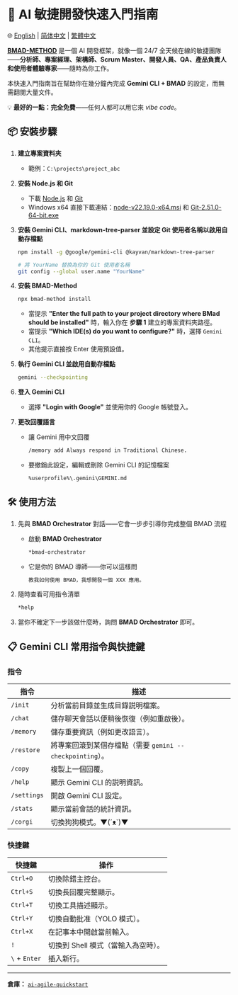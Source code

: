 # 🚀 AI 敏捷開發快速入門指南

🌐 [English](README.md) | [简体中文](README.zh-CN.md) | [繁體中文](README.zh-TW.md)

**[BMAD-METHOD](https://github.com/bmad-code-org/BMAD-METHOD)** 是一個 AI 開發框架，就像一個 24/7 全天候在線的敏捷團隊——**分析師、專案經理、架構師、Scrum Master、開發人員、QA、產品負責人和使用者體驗專家**——隨時為你工作。

本快速入門指南旨在幫助你在幾分鐘內完成 **Gemini CLI + BMAD** 的設定，而無需翻閱大量文件。

💡 **最好的一點：完全免費**——任何人都可以用它來 *vibe code*。

## 📦 安裝步驟

1. **建立專案資料夾**  
   - 範例：`C:\projects\project_abc`

2. **安裝 Node.js 和 Git**  
   - 下載 [Node.js](https://nodejs.org/) 和 [Git](https://git-scm.com/)
   - Windows x64 直接下載連結：[node-v22.19.0-x64.msi](https://nodejs.org/dist/v22.19.0/node-v22.19.0-x64.msi) 和 [Git-2.51.0-64-bit.exe](https://github.com/git-for-windows/git/releases/download/v2.51.0.windows.1/Git-2.51.0-64-bit.exe)

3. **安裝 Gemini CLI、markdown-tree-parser 並設定 Git 使用者名稱以啟用自動存檔點**  
   ```bash
   npm install -g @google/gemini-cli @kayvan/markdown-tree-parser
   
   # 將 YourName 替換為你的 Git 使用者名稱
   git config --global user.name "YourName"
   ```

4. **安裝 BMAD-Method**  
   ```bash
   npx bmad-method install
   ```
   - 當提示 **"Enter the full path to your project directory where BMad should be installed"** 時，輸入你在 **步驟 1** 建立的專案資料夾路徑。
   - 當提示 **"Which IDE(s) do you want to configure?"** 時，選擇 `Gemini CLI`。
   - 其他提示直接按 Enter 使用預設值。

5. **執行 Gemini CLI 並啟用自動存檔點**  
   ```bash
   gemini --checkpointing
   ```

6. **登入 Gemini CLI**  
   - 選擇 **"Login with Google"** 並使用你的 Google 帳號登入。

7. **更改回覆語言**  
   - 讓 Gemini 用中文回覆
      ```bash
      /memory add Always respond in Traditional Chinese.
      ```
   - 要撤銷此設定，編輯或刪除 Gemini CLI 的記憶檔案
      ```bash
      %userprofile%\.gemini\GEMINI.md
      ```

## 🛠 使用方法

1. 先與 **BMAD Orchestrator** 對話——它會一步步引導你完成整個 BMAD 流程  
   - 啟動 **BMAD Orchestrator**
      ```bash
      *bmad-orchestrator
      ```

   - 它是你的 BMAD 導師——你可以這樣問  
      ```bash
      教我如何使用 BMAD，我想開發一個 XXX 應用。
      ```

2. 隨時查看可用指令清單  
   ```bash
   *help
   ```

3. 當你不確定下一步該做什麼時，詢問 **BMAD Orchestrator** 即可。

## 📋 Gemini CLI 常用指令與快捷鍵

### **指令**
| 指令 | 描述 |
|------|------|
| `/init` | 分析當前目錄並生成目錄説明檔案。 |
| `/chat` | 儲存聊天會話以便稍後恢復（例如重啟後）。 |
| `/memory` | 儲存重要資訊（例如更改語言）。 |
| `/restore` | 將專案回滾到某個存檔點（需要 `gemini --checkpointing`）。 |
| `/copy` | 複製上一個回覆。 |
| `/help` | 顯示 Gemini CLI 的説明資訊。 |
| `/settings` | 開啟 Gemini CLI 設定。 |
| `/stats` | 顯示當前會話的統計資訊。 |
| `/corgi` | 切換狗狗模式。▼(´ᴥ`)▼ |

### **快捷鍵**
| 快捷鍵 | 操作 |
|--------|------|
| `Ctrl+O` | 切換除錯主控台。 |
| `Ctrl+S` | 切換長回覆完整顯示。 |
| `Ctrl+T` | 切換工具描述顯示。 |
| `Ctrl+Y` | 切換自動批准（YOLO 模式）。 |
| `Ctrl+X` | 在記事本中開啟當前輸入。 |
| `!` | 切換到 Shell 模式（當輸入為空時）。 |
| `\` + `Enter` | 插入新行。 |

---

**倉庫：** [`ai-agile-quickstart`](https://github.com/TheJYU/ai-agile-quickstart)  
